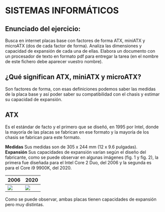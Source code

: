 # SISTEMAS INFORMÁTICOS
## Enunciado del ejercicio:
Busca en internet placas base con factores de forma ATX, miniATX y microATX (dos de cada factor de forma). Analiza las dimensiones y capacidad de expansión de cada una de ellas. Elabora un documento con un procesador de texto en formato pdf para entregar la tarea (en el nombre de este fichero debe aparecer vuestro nombre).

## ¿Qué significan ATX, miniATX y microATX?
Son factores de forma, con esas definiciones podemos saber las medidas de la placa base y así poder saber su compatibilidad con el chasis y estimar su capacidad de expansión.

## ATX
Es el estándar de facto y el primero que se diseñó, en 1995 por Intel, donde la mayoría de las placas se fabrican en ese formato y la mayoría de los chasis se fabrican para este formato.

**Medidas**
Sus medidas son de 305 x 244 mm (12 x 9.6 pulgadas).
**Expansión**
Sus capacidades de expansión varían según el diseño del fabricante, como se puede observar en algunas imágenes (fig. 1 y fig. 2), la primera fue diseñada para el Intel Core 2 Duo, del 2006 y la segunda es para el Core i9 9900K, del 2020.

2006 | 2020
--- | ---
![](https://m.media-amazon.com/images/I/71Ctc-LC+cL._AC_SX679_.jpg) | ![](https://media.ldlc.com/r1600/ld/products/00/05/91/37/LD0005913716_1.jpg)
  
Como se puede observar, ambas placas tienen capacidades de expansión pero muy distintas.
